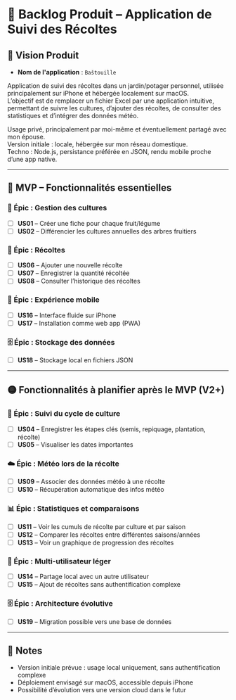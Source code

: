 # 🧺 Backlog Produit – Application de Suivi des Récoltes

## 🎯 Vision Produit

- **Nom de l'application** : `Baštouille`

Application de suivi des récoltes dans un jardin/potager personnel, utilisée principalement sur iPhone et hébergée localement sur macOS.  
L’objectif est de remplacer un fichier Excel par une application intuitive, permettant de suivre les cultures, d’ajouter des récoltes, de consulter des statistiques et d’intégrer des données météo.

Usage privé, principalement par moi-même et éventuellement partagé avec mon épouse.  
Version initiale : locale, hébergée sur mon réseau domestique.  
Techno : Node.js, persistance préférée en JSON, rendu mobile proche d’une app native.

---

## 🌟 MVP – Fonctionnalités essentielles

### 📘 Épic : Gestion des cultures
- [ ] **US01** – Créer une fiche pour chaque fruit/légume
- [ ] **US02** – Différencier les cultures annuelles des arbres fruitiers

### 🧺 Épic : Récoltes
- [ ] **US06** – Ajouter une nouvelle récolte
- [ ] **US07** – Enregistrer la quantité récoltée
- [ ] **US08** – Consulter l’historique des récoltes

### 📱 Épic : Expérience mobile
- [ ] **US16** – Interface fluide sur iPhone
- [ ] **US17** – Installation comme web app (PWA)

### 🗄️ Épic : Stockage des données
- [ ] **US18** – Stockage local en fichiers JSON

---

## 🟡 Fonctionnalités à planifier après le MVP (V2+)

### 🌱 Épic : Suivi du cycle de culture
- [ ] **US04** – Enregistrer les étapes clés (semis, repiquage, plantation, récolte)
- [ ] **US05** – Visualiser les dates importantes

### ☁️ Épic : Météo lors de la récolte
- [ ] **US09** – Associer des données météo à une récolte
- [ ] **US10** – Récupération automatique des infos météo

### 📊 Épic : Statistiques et comparaisons
- [ ] **US11** – Voir les cumuls de récolte par culture et par saison
- [ ] **US12** – Comparer les récoltes entre différentes saisons/années
- [ ] **US13** – Voir un graphique de progression des récoltes

### 👥 Épic : Multi-utilisateur léger
- [ ] **US14** – Partage local avec un autre utilisateur
- [ ] **US15** – Ajout de récoltes sans authentification complexe

### 🗄️ Épic : Architecture évolutive
- [ ] **US19** – Migration possible vers une base de données

---

## 📌 Notes

- Version initiale prévue : usage local uniquement, sans authentification complexe
- Déploiement envisagé sur macOS, accessible depuis iPhone
- Possibilité d’évolution vers une version cloud dans le futur